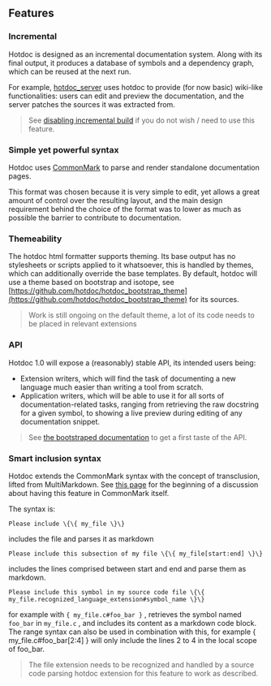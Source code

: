 ## Features

### Incremental

Hotdoc is designed as an incremental documentation system. Along with
its final output, it produces a database of symbols and a dependency
graph, which can be reused at the next run.

For example, [hotdoc_server](https://github.com/hotdoc/hotdoc_server) uses
hotdoc to provide (for now basic) wiki-like functionalities: users
can edit and preview the documentation, and the server patches the sources it was
extracted from.

> See [disabling incremental build](disabling-incremental-build.markdown) if you do not wish / need to use this feature.

### Simple yet powerful syntax

Hotdoc uses [CommonMark](http://commonmark.org/) to parse and render
standalone documentation pages.

This format was chosen because it is very simple to edit, yet allows
a great amount of control over the resulting layout, and the main
design requirement behind the choice of the format was to lower as
much as possible the barrier to contribute to documentation.

### Themeability

The hotdoc html formatter supports theming. Its base output has
no stylesheets or scripts applied to it whatsoever, this is handled by themes,
which can additionally override the base templates. By default, hotdoc will use
a theme based on bootstrap and isotope, see
[https://github.com/hotdoc/hotdoc_bootstrap_theme](https://github.com/hotdoc/hotdoc_bootstrap_theme)
for its sources.

> Work is still ongoing on the default theme, a lot of its code needs to be
> placed in relevant extensions

### API

Hotdoc 1.0 will expose a (reasonably) stable API, its intended users being:

* Extension writers, which will find the task of documenting a new language
  much easier than writing a tool from scratch.
* Application writers, which will be able to use it for all sorts of
  documentation-related tasks, ranging from retrieving the raw docstring
  for a given symbol, to showing a live preview during editing of any
  documentation snippet.

> See [the bootstraped documentation](examples.markdown#hotdocs-own-bootstrapped-documentation) to get a first taste of the API.

### Smart inclusion syntax

Hotdoc extends the CommonMark syntax with the concept of transclusion, lifted
from MultiMarkdown. See [this page](http://talk.commonmark.org/t/transclusion-or-including-sub-documents-for-reuse/270>)
for the beginning of a discussion about having this feature in CommonMark itself.

The syntax is:

```
Please include \{\{ my_file \}\}
```

includes the file and parses it as markdown

```
Please include this subsection of my file \{\{ my_file[start:end] \}\}
```

includes the lines comprised between start and end and parse them as markdown.

```
Please include this symbol in my source code file \{\{ my_file.recognized_language_extension#symbol_name \}\}
```

for example with `{ my_file.c#foo_bar }` , retrieves the symbol named `foo_bar` in `my_file.c` , and includes its content as a markdown code block. The range syntax can also be used in combination with this, for example { my_file.c#foo_bar[2:4] } will only include the lines 2 to 4 in the local scope of foo_bar.

> The file extension needs to be recognized and handled by a source code parsing hotdoc extension for this feature to work as described.
